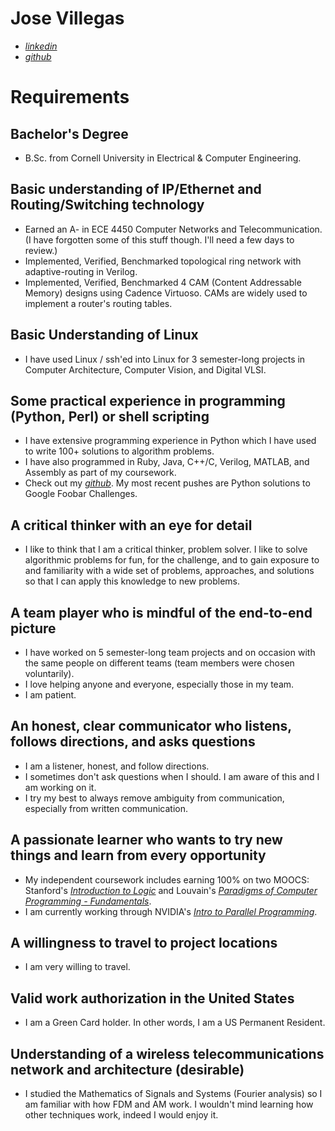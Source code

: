 Jose Villegas
=
- [*linkedin*](https://www.linkedin.com/in/josfervi)
- [*github*](https://www.github.com/josfervi)

Requirements
=

Bachelor's Degree
-
- B.Sc. from Cornell University in Electrical & Computer Engineering.

Basic understanding of IP/Ethernet and Routing/Switching technology
-
- Earned an A- in ECE 4450 Computer Networks and Telecommunication. (I have forgotten some of this stuff though. I'll need a few days to review.)
- Implemented, Verified, Benchmarked topological ring network with adaptive-routing in Verilog.
- Implemented, Verified, Benchmarked 4 CAM (Content Addressable Memory) designs using Cadence Virtuoso. CAMs are widely used to implement a router's routing tables.

Basic Understanding of Linux
-
- I have used Linux / ssh'ed into Linux for 3 semester-long projects in Computer Architecture, Computer Vision, and Digital VLSI.

Some practical experience in programming (Python, Perl) or shell scripting
-
- I have extensive programming experience in Python which I have used to write 100+ solutions to algorithm problems.
- I have also programmed in Ruby, Java, C++/C, Verilog, MATLAB, and Assembly as part of my coursework.
- Check out my [*github*](https://www.github.com/josfervi). My most recent pushes are Python solutions to Google Foobar Challenges.

A critical thinker with an eye for detail
-
- I like to think that I am a critical thinker, problem solver. I like to solve algorithmic problems for fun, for the challenge, and to gain exposure to and familiarity with a wide set of problems, approaches, and solutions so that I can apply this knowledge to new problems.

A team player who is mindful of the end-to-end picture
-
- I have worked on 5 semester-long team projects and on occasion with the same people on different teams (team members were chosen voluntarily).
- I love helping anyone and everyone, especially those in my team.
- I am patient.

An honest, clear communicator who listens, follows directions, and asks questions
-
- I am a listener, honest, and follow directions.
- I sometimes don't ask questions when I should. I am aware of this and I am working on it.
- I try my best to always remove ambiguity from communication, especially from written communication.

A passionate learner who wants to try new things and learn from every opportunity
-
- My independent coursework includes earning 100% on two MOOCS: Stanford's [*Introduction to Logic*](https://www.bit.do/stanf) and Louvain's [*Paradigms of Computer Programming - Fundamentals*](https://bit.do/louv).
- I am currently working through NVIDIA's [*Intro to Parallel Programming*](https://www.bit.do/nvidiacourse).

A willingness to travel to project locations
-
- I am very willing to travel.

Valid work authorization in the United States
-
- I am a Green Card holder. In other words, I am a US Permanent Resident.

Understanding of a wireless telecommunications network and architecture (desirable)
-
- I studied the Mathematics of Signals and Systems (Fourier analysis) so I am familiar with how FDM and AM work. I wouldn't mind learning how other techniques work, indeed I would enjoy it.